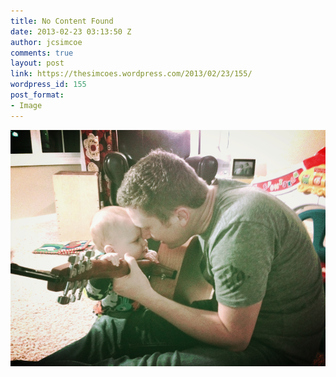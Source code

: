 ```yaml
---
title: No Content Found
date: 2013-02-23 03:13:50 Z
author: jcsimcoe
comments: true
layout: post
link: https://thesimcoes.wordpress.com/2013/02/23/155/
wordpress_id: 155
post_format:
- Image
---
```


![](/public/assets/tumblr_minkz2qumt1qbwpqvo1_1280.jpg)
